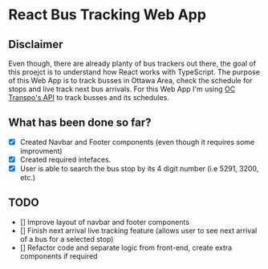 # React Bus Tracking Web App

## Disclaimer

Even though, there are already planty of bus trackers out there,
the goal of this proejct is to understand how React works with TypeScript.
The purpose of this Web App is to track busses in Ottawa Area, check the schedule for stops and live track next bus arrivals.
For this Web App I'm using [OC Transpo's API](https://www.octranspo.com/en/plan-your-trip/travel-tools/developers/dev-doc) to track busses and its schedules.

## What has been done so far?

- [x] Created Navbar and Footer components (even though it requires some improvment)
- [x] Created required intefaces.
- [x] User is able to search the bus stop by its 4 digit number (i.e 5291, 3200, etc.)

## TODO
 - [] Improve layout of navbar and footer components
 - [] Finish next arrival live tracking feature (allows user to see next arrival of a bus for a selected stop)
 - [] Refactor code and separate logic from front-end, create extra components if required 


